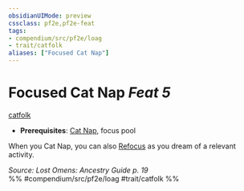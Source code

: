 ```yaml
---
obsidianUIMode: preview
cssclass: pf2e,pf2e-feat
tags:
- compendium/src/pf2e/loag
- trait/catfolk
aliases: ["Focused Cat Nap"]
---
```

# Focused Cat Nap  *Feat 5*  
[catfolk](/rules/traits/catfolk-b1.md)  

- **Prerequisites**: [Cat Nap](/compendium/feats/cat-nap-loag.md), focus pool

When you Cat Nap, you can also [Refocus](/rules/actions/refocus.md) as you dream of a relevant activity.

*Source: Lost Omens: Ancestry Guide p. 19*  
%% #compendium/src/pf2e/loag #trait/catfolk %%